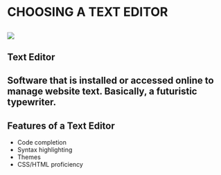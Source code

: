 # CHOOSING A TEXT EDITOR
![](https://miro.medium.com/max/800/0*MyAfggJM7yH40Sdx.)
---
## Text Editor
Software that is installed or accessed online to manage website text.
Basically, a futuristic typewriter. 
---
## Features of a Text Editor
* Code completion
* Syntax highlighting
* Themes
* CSS/HTML proficiency 
